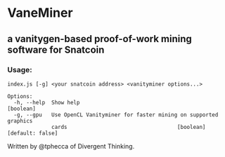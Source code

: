 # VaneMiner
## a vanitygen-based proof-of-work mining software for Snatcoin

### Usage:
```
index.js [-g] <your snatcoin address> <vanityminer options...>

Options:
  -h, --help  Show help                                                [boolean]
  -g, --gpu   Use OpenCL Vanityminer for faster mining on supported graphics
              cards                                   [boolean] [default: false]
```

Written by @tphecca of Divergent Thinking.
